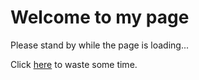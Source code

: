 # Welcome to my page

Please stand by while the page is loading...

Click [here](/projects/bouncingballs/bouncingballs.html) to waste some time.
